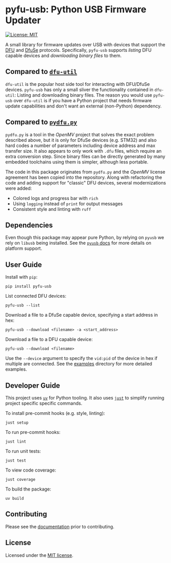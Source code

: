 # pyfu-usb: Python USB Firmware Updater

[![License: MIT](https://img.shields.io/badge/License-MIT-yellow.svg)](https://opensource.org/licenses/MIT)

A small library for firmware updates over USB with devices that support the [DFU](https://www.usb.org/sites/default/files/DFU_1.1.pdf) and [DfuSe](http://dfu-util.sourceforge.net/dfuse.html) protocols. Specifically, `pyfu-usb` supports _listing_ DFU capable devices and _downloading binary files_ to them.

## Compared to [`dfu-util`](http://dfu-util.sourceforge.net/)

`dfu-util` is the popular host side tool for interacting with DFU/DfuSe devices. `pyfu-usb` has only a small sliver the functionality contained in `dfu-util`: Listing and downloading binary files. The reason you would use `pyfu-usb` over `dfu-util` is if you have a Python project that needs firmware update capabilities and don't want an external (non-Python) dependency.

## Compared to [`pydfu.py`](https://github.com/openmv/openmv/blob/9f06eb4fe15f4f181250aa5848c3e3e51bb85506/tools/pydfu.py)

`pydfu.py` is a tool in the _OpenMV_ project that solves the exact problem described above, but it is only for DfuSe devices (e.g. STM32) and also hard codes a number of parameters including device address and max transfer size. It also appears to only work with `.dfu` files, which require an extra conversion step. Since binary files can be directly generated by many embedded toolchains using them is simpler, although less portable.

The code in this package originates from `pydfu.py` and the _OpenMV_ license agreement has been copied into the repository. Along with refactoring the code and adding support for "classic" DFU devices, several modernizations were added:

- Colored logs and progress bar with `rich`
- Using `logging` instead of `print` for output messages
- Consistent style and linting with `ruff`

## Dependencies

Even though this package may appear pure Python, by relying on `pyusb` we rely on `libusb` being installed. See the [`pyusb` docs](https://github.com/pyusb/pyusb#requirements-and-platform-support) for more details on platform support.

## User Guide

Install with `pip`:

    pip install pyfu-usb

List connected DFU devices:

    pyfu-usb --list

Download a file to a DfuSe capable device, specifying a start address in hex:

    pyfu-usb --download <filename> -a <start_address>

Download a file to a DFU capable device:

    pyfu-usb --download <filename>

Use the `--device` argument to specify the `vid:pid` of the device in hex if multiple are connected. See the [examples](examples/) directory for more detailed examples.

## Developer Guide

This project uses [`uv`](https://docs.astral.sh/uv/) for Python tooling. It also uses [`just`](https://github.com/casey/just) to simplify running project specific specific commands.

To install pre-commit hooks (e.g. style, linting):

    just setup

To run pre-commit hooks:

    just lint

To run unit tests:

    just test

To view code coverage:

    just coverage

To build the package:

    uv build

## Contributing

Please see the [documentation](.github/CONTRIBUTING.md) prior to contributing.

## License

Licensed under the [MIT license](LICENSE).
